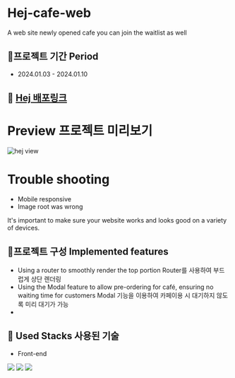 # Hej-cafe-web
A web site newly opened cafe you can join the waitlist as well

## 🚧프로젝트 기간 Period
- 2024.01.03 - 2024.01.10

## 📢 [Hej 배포링크](https://splendid-khapse-209576.netlify.app/)


# Preview 프로젝트 미리보기 
![hej view](https://github.com/Soylatte/Hej-cafe-web/assets/133989317/929d1d9b-1add-4a31-8bc9-bdaa7d7e619e)

# Trouble shooting
- Mobile responsive
- Image root was wrong

It's important to make sure your website works and looks good on a variety of devices.

## 🚧프로젝트 구성 Implemented features
- Using a router to smoothly render the top portion Router를 사용하여 부드럽게 상단 렌더링
- Using the Modal feature to allow pre-ordering for café, ensuring no waiting time for customers  Modal 기능을 이용하여 카페이용 시 대기하지 않도록 미리 대기가 가능
- 
## 🚧 Used Stacks 사용된 기술
- Front-end
<img src="https://img.shields.io/badge/React-61DAFB?style=for-the-badge&logo=React&logoColor=black">
<img src="https://img.shields.io/badge/Tailwind CSS-06B6D4?style=for-the-badge&logo=Tailwind CSS&logoColor=white"/>
<img src="https://img.shields.io/badge/Vite-B73BFE?style=for-the-badge&logo=vite&logoColor=FFD62E" >

